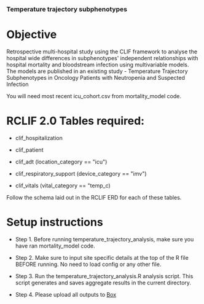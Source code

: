 ### **Temperature trajectory subphenotypes**
# **Objective**
Retrospective multi-hospital study using the CLIF framework to analyse the hospital wide differences in subphenotypes' independent relationships with hospital mortality and bloodstream infection using multivariable models. The models are published in an existing study - Temperature Trajectory Subphenotypes in Oncology Patients with Neutropenia and Suspected Infection

You will need most recent icu_cohort.csv from mortality_model code.

# **RCLIF 2.0 Tables required:**
- clif_hospitalization
* clif_patient
+ clif_adt (location_category == "icu")
- clif_respiratory_support (device_category == "imv")
* clif_vitals (vital_category == "temp_c)

Follow the schema laid out in the RCLIF ERD for each of these tables.

# **Setup instructions**
- Step 1. Before running temperature_trajectory_analysis, make sure you have ran mortality_model code.
* Step 2. Make sure to input site specific details at the top of the R file BEFORE running. No need to load config or any other file.
+ Step 3. Run the temperature_trajectory_analysis.R analysis script. This script generates and saves aggregate results in the current directory.
- Step 4. Please upload all outputs to [Box](https://app.box.com/folder/296487589366)
